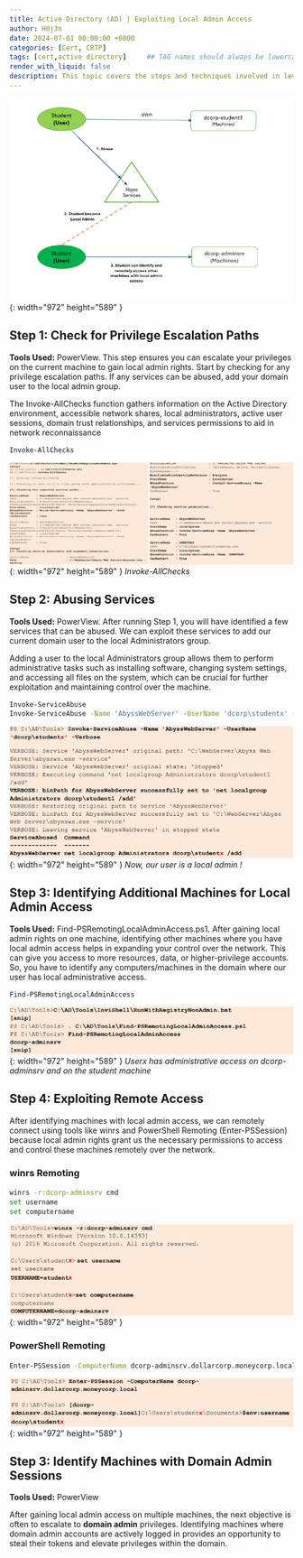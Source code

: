 ```yaml
---
title: Active Directory (AD) | Exploiting Local Admin Access 
author: H0j3n
date: 2024-07-01 00:00:00 +0800
categories: [Cert, CRTP]
tags: [cert,active directory]     ## TAG names should always be lowercase
render_with_liquid: false
description: This topic covers the steps and techniques involved in leveraging local administrator access on machines
---
```


![Result](/img/crtp/result10.png){: width="972" height="589" }

## **Step 1: Check for Privilege Escalation Paths**
**Tools Used:** PowerView. This step ensures you can escalate your privileges on the current machine to gain local admin rights. Start by checking for any privilege escalation paths. If any services can be abused, add your domain user to the local admin group.

The Invoke-AllChecks function gathers information on the Active Directory environment, accessible network shares, local administrators, active user sessions, domain trust relationships, and services permissions to aid in network reconnaissance

```bash
Invoke-AllChecks
```
![Result](/img/crtp/result1.png){: width="972" height="589" }
_Invoke-AllChecks_

## **Step 2: Abusing Services**
**Tools Used:** PowerView. After running Step 1, you will have identified a few services that can be abused. We can exploit these services to add our current domain user to the local Administrators group. 

Adding a user to the local Administrators group allows them to perform administrative tasks such as installing software, changing system settings, and accessing all files on the system, which can be crucial for further exploitation and maintaining control over the machine.

```bash
Invoke-ServiceAbuse
Invoke-ServiceAbuse -Name 'AbyssWebServer' -UserName 'dcorp\studentx' -Verbose
```

![Result](/img/crtp/result2.png){: width="972" height="589" }
_Now, our user is a local admin !_


## **Step 3: Identifying Additional Machines for Local Admin Access**

**Tools Used:** Find-PSRemotingLocalAdminAccess.ps1. After gaining local admin rights on one machine, identifying other machines where you have local admin access helps in expanding your control over the network. This can give you access to more resources, data, or higher-privilege accounts. So, you have to identify any computers/machines in the domain where our user has local administrative access.

```bash
Find-PSRemotingLocalAdminAccess
```
![Result](/img/crtp/result3.png){: width="972" height="589" }
_Userx has administrative access on dcorp-adminsrv and on the student machine_

## **Step 4: Exploiting Remote Access**

After identifying machines with local admin access, we can remotely connect using tools like winrs and PowerShell Remoting (Enter-PSSession) because local admin rights grant us the necessary permissions to access and control these machines remotely over the network.

### winrs Remoting
```bash
winrs -r:dcorp-adminsrv cmd
set username
set computername
```
![Result](/img/crtp/result4.png){: width="972" height="589" }

### PowerShell Remoting
```bash
Enter-PSSession -ComputerName dcorp-adminsrv.dollarcorp.moneycorp.local
```
![Result](/img/crtp/result5.png){: width="972" height="589" }

## **Step 3: Identify Machines with Domain Admin Sessions**

**Tools Used:** PowerView

After gaining local admin access on multiple machines, the next objective is often to escalate to **domain admin** privileges. Identifying machines where domain admin accounts are actively logged in provides an opportunity to steal their tokens and elevate privileges within the domain.

